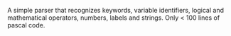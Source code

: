 A simple parser that recognizes keywords, variable identifiers, logical and mathematical operators, numbers, labels and strings.
Only < 100 lines of pascal code.
